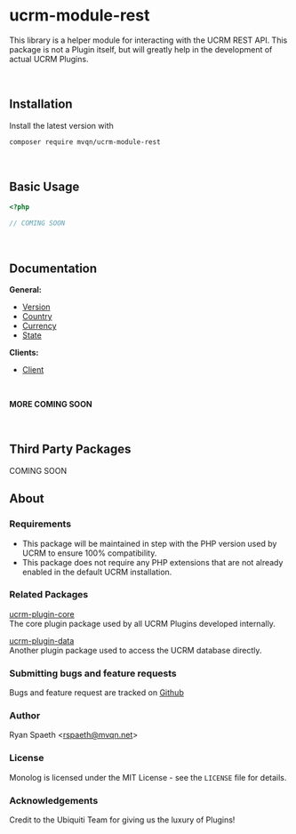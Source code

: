 # ucrm-module-rest
This library is a helper module for interacting with the UCRM REST API.
This package is not a Plugin itself, but will greatly help in the development of actual UCRM Plugins. 

&nbsp;
## Installation
Install the latest version with
```bash
composer require mvqn/ucrm-module-rest
```

&nbsp;
## Basic Usage
```php
<?php

// COMING SOON
```

&nbsp;
## Documentation

**General:**
- [Version](docs/UCRM/REST/Endpoints/Examples/Version.md)
- [Country](docs/UCRM/REST/Endpoints/Examples/Country.md)
- [Currency](docs/UCRM/REST/Endpoints/Examples/Currency.md)
- [State](docs/UCRM/REST/Endpoints/Examples/State.md)

**Clients:**
- [Client](docs/UCRM/REST/Endpoints/Examples/Client.md)

&nbsp;

**MORE COMING SOON**




&nbsp;
## Third Party Packages
COMING SOON

## About

### Requirements
- This package will be maintained in step with the PHP version used by UCRM to ensure 100% compatibility.
- This package does not require any PHP extensions that are not already enabled in the default UCRM installation.

### Related Packages
[ucrm-plugin-core](https://bitbucket.org/mvqn/ucrm-plugin-core)\
The core plugin package used by all UCRM Plugins developed internally.

[ucrm-plugin-data](https://bitbucket.org/mvqn/ucrm-plugin-data)\
Another plugin package used to access the UCRM database directly.

### Submitting bugs and feature requests
Bugs and feature request are tracked on [Github](https://github.com/mvqn/ucrm-module-rest/issues)

### Author
Ryan Spaeth <[rspaeth@mvqn.net](mailto:rspaeth@mvqn.net)>

### License
Monolog is licensed under the MIT License - see the `LICENSE` file for details.

### Acknowledgements
Credit to the Ubiquiti Team for giving us the luxury of Plugins!